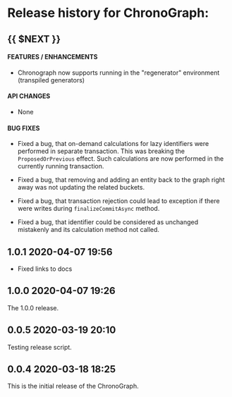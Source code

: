 # Release history for ChronoGraph:

## {{ $NEXT }}

#### FEATURES / ENHANCEMENTS

- Chronograph now supports running in the "regenerator" environment (transpiled generators)

#### API CHANGES

- None

#### BUG FIXES

- Fixed a bug, that on-demand calculations for lazy identifiers were performed in separate
transaction. This was breaking the `ProposedOrPrevious` effect. Such calculations are now
performed in the currently running transaction.

- Fixed a bug, that removing and adding an entity back to the graph right away was not updating
the related buckets.

- Fixed a bug, that transaction rejection could lead to exception if there were writes during
`finalizeCommitAsync` method.

- Fixed a bug, that identifier could be considered as unchanged mistakenly and its calculation
method not called.

## 1.0.1        2020-04-07 19:56

- Fixed links to docs

## 1.0.0        2020-04-07 19:26

The 1.0.0 release.

## 0.0.5        2020-03-19 20:10

Testing release script.

## 0.0.4        2020-03-18 18:25

This is the initial release of the ChronoGraph.

